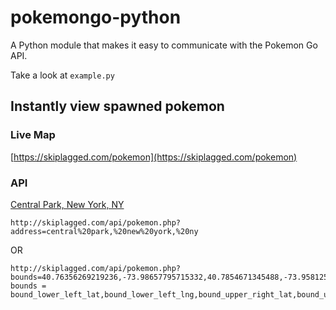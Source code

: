 # pokemongo-python
A Python module that makes it easy to communicate with the Pokemon Go API.

Take a look at `example.py`

## Instantly view spawned pokemon

### Live Map

[https://skiplagged.com/pokemon](https://skiplagged.com/pokemon)

### API
[Central Park, New York, NY](http://skiplagged.com/api/pokemon.php?address=central%20park,%20new%20york,%20ny)

```
http://skiplagged.com/api/pokemon.php?address=central%20park,%20new%20york,%20ny
```

OR

```
http://skiplagged.com/api/pokemon.php?bounds=40.76356269219236,-73.98657795715332,40.7854671345488,-73.95812508392333
bounds = bound_lower_left_lat,bound_lower_left_lng,bound_upper_right_lat,bound_upper_right_lng
```

